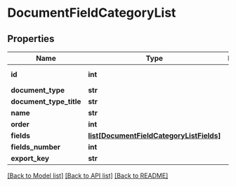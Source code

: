 # DocumentFieldCategoryList

## Properties
Name | Type | Description | Notes
------------ | ------------- | ------------- | -------------
**id** | **int** |  | [optional] [readonly] 
**document_type** | **str** |  | [optional] 
**document_type_title** | **str** |  | 
**name** | **str** |  | 
**order** | **int** |  | [optional] 
**fields** | [**list[DocumentFieldCategoryListFields]**](DocumentFieldCategoryListFields.md) |  | 
**fields_number** | **int** |  | 
**export_key** | **str** |  | [optional] 

[[Back to Model list]](../README.md#documentation-for-models) [[Back to API list]](../README.md#documentation-for-api-endpoints) [[Back to README]](../README.md)


